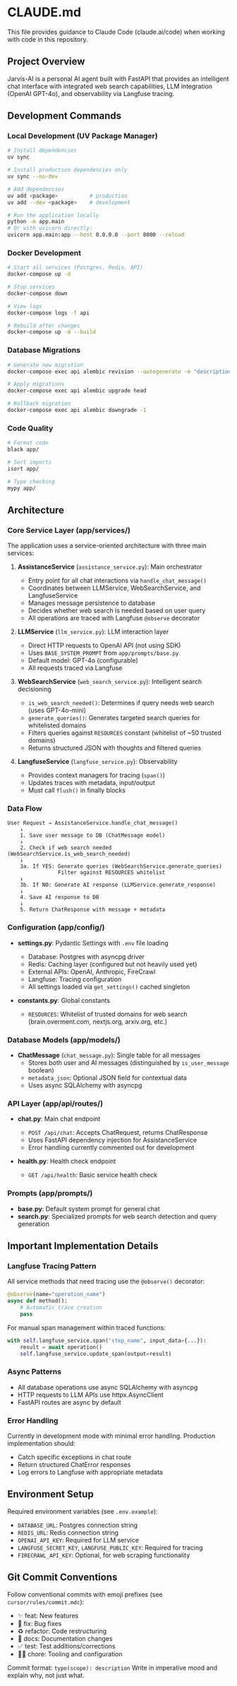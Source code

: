 # CLAUDE.md

This file provides guidance to Claude Code (claude.ai/code) when working with code in this repository.

## Project Overview

Jarvis-AI is a personal AI agent built with FastAPI that provides an intelligent chat interface with integrated web search capabilities, LLM integration (OpenAI GPT-4o), and observability via Langfuse tracing.

## Development Commands

### Local Development (UV Package Manager)
```bash
# Install dependencies
uv sync

# Install production dependencies only
uv sync --no-dev

# Add dependencies
uv add <package>          # production
uv add --dev <package>    # development

# Run the application locally
python -m app.main
# Or with uvicorn directly:
uvicorn app.main:app --host 0.0.0.0 --port 8000 --reload
```

### Docker Development
```bash
# Start all services (Postgres, Redis, API)
docker-compose up -d

# Stop services
docker-compose down

# View logs
docker-compose logs -f api

# Rebuild after changes
docker-compose up -d --build
```

### Database Migrations
```bash
# Generate new migration
docker-compose exec api alembic revision --autogenerate -m "description"

# Apply migrations
docker-compose exec api alembic upgrade head

# Rollback migration
docker-compose exec api alembic downgrade -1
```

### Code Quality
```bash
# Format code
black app/

# Sort imports
isort app/

# Type checking
mypy app/
```

## Architecture

### Core Service Layer (app/services/)

The application uses a service-oriented architecture with three main services:

1. **AssistanceService** (`assistance_service.py`): Main orchestrator
   - Entry point for all chat interactions via `handle_chat_message()`
   - Coordinates between LLMService, WebSearchService, and LangfuseService
   - Manages message persistence to database
   - Decides whether web search is needed based on user query
   - All operations are traced with Langfuse `@observe` decorator

2. **LLMService** (`llm_service.py`): LLM interaction layer
   - Direct HTTP requests to OpenAI API (not using SDK)
   - Uses `BASE_SYSTEM_PROMPT` from `app/prompts/base.py`
   - Default model: GPT-4o (configurable)
   - All requests traced via Langfuse

3. **WebSearchService** (`web_search_service.py`): Intelligent search decisioning
   - `is_web_search_needed()`: Determines if query needs web search (uses GPT-4o-mini)
   - `generate_queries()`: Generates targeted search queries for whitelisted domains
   - Filters queries against `RESOURCES` constant (whitelist of ~50 trusted domains)
   - Returns structured JSON with thoughts and filtered queries

4. **LangfuseService** (`langfuse_service.py`): Observability
   - Provides context managers for tracing (`span()`)
   - Updates traces with metadata, input/output
   - Must call `flush()` in finally blocks

### Data Flow

```
User Request → AssistanceService.handle_chat_message()
    ↓
    1. Save user message to DB (ChatMessage model)
    ↓
    2. Check if web search needed (WebSearchService.is_web_search_needed)
    ↓
    3a. If YES: Generate queries (WebSearchService.generate_queries)
                Filter against RESOURCES whitelist
    ↓
    3b. If NO: Generate AI response (LLMService.generate_response)
    ↓
    4. Save AI response to DB
    ↓
    5. Return ChatResponse with message + metadata
```

### Configuration (app/config/)

- **settings.py**: Pydantic Settings with `.env` file loading
  - Database: Postgres with asyncpg driver
  - Redis: Caching layer (configured but not heavily used yet)
  - External APIs: OpenAI, Anthropic, FireCrawl
  - Langfuse: Tracing configuration
  - All settings loaded via `get_settings()` cached singleton

- **constants.py**: Global constants
  - `RESOURCES`: Whitelist of trusted domains for web search (brain.overment.com, nextjs.org, arxiv.org, etc.)

### Database Models (app/models/)

- **ChatMessage** (`chat_message.py`): Single table for all messages
  - Stores both user and AI messages (distinguished by `is_user_message` boolean)
  - `metadata_json`: Optional JSON field for contextual data
  - Uses async SQLAlchemy with asyncpg

### API Layer (app/api/routes/)

- **chat.py**: Main chat endpoint
  - `POST /api/chat`: Accepts ChatRequest, returns ChatResponse
  - Uses FastAPI dependency injection for AssistanceService
  - Error handling currently commented out for development

- **health.py**: Health check endpoint
  - `GET /api/health`: Basic service health check

### Prompts (app/prompts/)

- **base.py**: Default system prompt for general chat
- **search.py**: Specialized prompts for web search detection and query generation

## Important Implementation Details

### Langfuse Tracing Pattern
All service methods that need tracing use the `@observe()` decorator:
```python
@observe(name="operation_name")
async def method():
    # Automatic trace creation
    pass
```

For manual span management within traced functions:
```python
with self.langfuse_service.span("step_name", input_data={...}):
    result = await operation()
    self.langfuse_service.update_span(output=result)
```

### Async Patterns
- All database operations use async SQLAlchemy with asyncpg
- HTTP requests to LLM APIs use httpx.AsyncClient
- FastAPI routes are async by default

### Error Handling
Currently in development mode with minimal error handling. Production implementation should:
- Catch specific exceptions in chat route
- Return structured ChatError responses
- Log errors to Langfuse with appropriate metadata

## Environment Setup

Required environment variables (see `.env.example`):
- `DATABASE_URL`: Postgres connection string
- `REDIS_URL`: Redis connection string
- `OPENAI_API_KEY`: Required for LLM service
- `LANGFUSE_SECRET_KEY`, `LANGFUSE_PUBLIC_KEY`: Required for tracing
- `FIRECRAWL_API_KEY`: Optional, for web scraping functionality

## Git Commit Conventions

Follow conventional commits with emoji prefixes (see `cursor/rules/commit.mdc`):
- ✨ feat: New features
- 🐛 fix: Bug fixes
- ♻️ refactor: Code restructuring
- 📝 docs: Documentation changes
- ✅ test: Test additions/corrections
- 🧑‍💻 chore: Tooling and configuration

Commit format: `type(scope): description`
Write in imperative mood and explain why, not just what.
